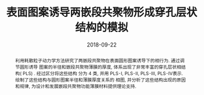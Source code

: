 ---
title: "表面图案诱导两嵌段共聚物形成穿孔层状结构的模拟"
authors:
- 容婧婧
- 马兰
- 朱有亮
- 黄以能
- 孙昭艳
date: "2018-09-22"
doi: "10.7503/cjcu20180263"
publication_types: ["期刊文章"]
publication: "高等学校化学学报"
abstract: "利用耗散粒子动力学方法研究了两嵌段共聚物在表面圆形图案诱导下的相行为. 通过调节圆形诱导   图案的半径和嵌段共聚物薄膜的厚度, 体系出现了非常丰富的穿孔层状相结构( PLS) . 经过区分将这些结构  分为 4 类, 并用 PLS⁃I,  PLS⁃II, PLS⁃III, PLS⁃IV表示. 绘制了这些结构与圆形图案半径和薄膜厚度关系的  相图,  并分析了这些结构出现的原因和规律, 为设计和发展嵌段共聚物功能薄膜材料提供理论支持."
url_pdf: "http://www.cjcu.jlu.edu.cn/CN/10.7503/cjcu20180263"
---